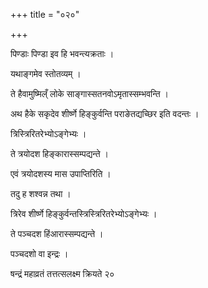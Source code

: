 +++
title = "०२०"

+++

 

पिण्डाः पिण्डा इव हि भवन्त्यक्रताः । 

यथाङ्गमेव स्तोतव्यम् । 

ते हैवामुष्मिल्ँ लोके साङ्गास्सतनवोऽमृतास्सम्भवन्ति । 

अथ हैके सकृदेव शीर्ष्णे हिङ्कुर्वन्ति पराङेतद्यच्छिर इति वदन्तः । 

त्रिस्त्रिरितरेभ्योऽङ्गेभ्यः । 

ते त्रयोदश हिङ्कारास्सम्पद्यन्ते । 

एवं त्रयोदशस्य मास उपाप्तिरिति । 

तदु ह शश्वन्न तथा । 

त्रिरेव शीर्ष्णे हिङ्कुर्वन्तस्त्रिस्त्रिरितरेभ्योऽङ्गेभ्यः । 

ते पञ्चदश हिंआरास्सम्पद्यन्ते । 

पञ्चदशो वा इन्द्रः । 

षन्द्रं महाव्रतं तत्तत्सलक्ष्म क्रियते २०

